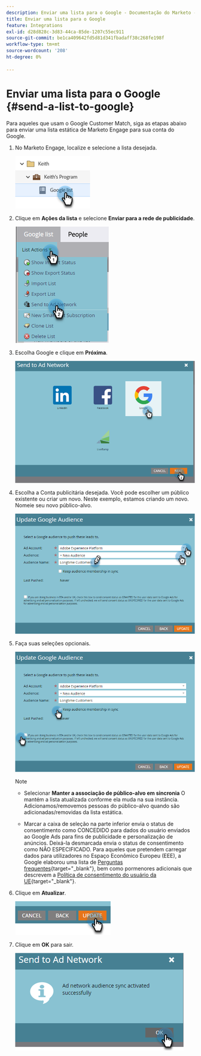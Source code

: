 ```yaml
---
description: Enviar uma lista para o Google - Documentação do Marketo - Documentação do produto
title: Enviar uma lista para o Google
feature: Integrations
exl-id: d28d828c-3d83-44ca-85de-1207c55ec911
source-git-commit: be1ca409642fd5d81d341fbadaff38c268fe198f
workflow-type: tm+mt
source-wordcount: '208'
ht-degree: 0%

---
```


# Enviar uma lista para o Google {#send-a-list-to-google}

Para aqueles que usam o Google Customer Match, siga as etapas abaixo para enviar uma lista estática de Marketo Engage para sua conta do Google.

1. No Marketo Engage, localize e selecione a lista desejada.

   ![](assets/send-a-list-to-google-1.png)

1. Clique em **Ações da lista** e selecione **Enviar para a rede de publicidade**.

   ![](assets/send-a-list-to-google-2.png)

1. Escolha Google e clique em **Próxima**.

   ![](assets/send-a-list-to-google-3.png)

1. Escolha a Conta publicitária desejada. Você pode escolher um público existente ou criar um novo. Neste exemplo, estamos criando um novo. Nomeie seu novo público-alvo.

   ![](assets/send-a-list-to-google-4.png)

1. Faça suas seleções opcionais.

   ![](assets/send-a-list-to-google-5.png)

   >[!NOTE]
   >
   >* Selecionar **Manter a associação de público-alvo em sincronia** O mantém a lista atualizada conforme ela muda na sua instância. Adicionamos/removemos pessoas do público-alvo quando são adicionadas/removidas da lista estática.
   >
   >* Marcar a caixa de seleção na parte inferior envia o status de consentimento como CONCEDIDO para dados do usuário enviados ao Google Ads para fins de publicidade e personalização de anúncios. Deixá-la desmarcada envia o status de consentimento como NÃO ESPECIFICADO. Para aqueles que pretendem carregar dados para utilizadores no Espaço Econômico Europeu (EEE), a Google elaborou uma lista de [Perguntas frequentes](https://support.google.com/google-ads/answer/14310715){target="_blank"}, bem como pormenores adicionais que descrevem a [Política de consentimento do usuário da UE](https://www.google.com/about/company/user-consent-policy/){target="_blank"}.

1. Clique em **Atualizar**.

   ![](assets/send-a-list-to-google-6.png)

1. Clique em **OK** para sair.

   ![](assets/send-a-list-to-google-7.png)
